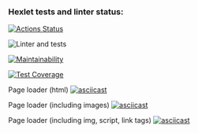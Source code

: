 ### Hexlet tests and linter status:
[![Actions Status](https://github.com/artemmrgz/python-project-lvl3/workflows/hexlet-check/badge.svg)](https://github.com/artemmrgz/python-project-lvl3/actions)

![Linter and tests](https://github.com/artemmrgz/python-project-lvl3/actions/workflows/main.yml/badge.svg)

[![Maintainability](https://api.codeclimate.com/v1/badges/19761875120b5f8764ad/maintainability)](https://codeclimate.com/github/artemmrgz/python-project-lvl3/maintainability)

[![Test Coverage](https://api.codeclimate.com/v1/badges/19761875120b5f8764ad/test_coverage)](https://codeclimate.com/github/artemmrgz/python-project-lvl3/test_coverage)


Page loader (html)
[![asciicast](https://asciinema.org/a/sZzYrRNiwaIgJFI31gHCJFZTH.png)](https://asciinema.org/a/sZzYrRNiwaIgJFI31gHCJFZTH)

Page loader (including images)
[![asciicast](https://asciinema.org/a/W6QTPqujRLlWTAj7ba06jbMUA.png)](https://asciinema.org/a/W6QTPqujRLlWTAj7ba06jbMUA)

Page loader (including img, script, link tags)
[![asciicast](https://asciinema.org/a/QJWTQYGziQz1n35zdIcESk5H5.png)](https://asciinema.org/a/QJWTQYGziQz1n35zdIcESk5H5)
